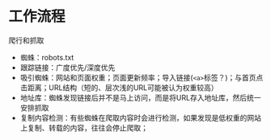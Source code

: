 # 工作流程
爬行和抓取
- 蜘蛛：robots.txt
- 跟踪链接：广度优先/深度优先
- 吸引蜘蛛：网站和页面权重；页面更新频率；导入链接(```<a>```标签？)；与首页点击距离；URL结构（短的、层次浅的URL可能被认为权重较高）
- 地址库：蜘蛛发现链接后并不是马上访问，而是将URL存入地址库，然后统一安排抓取
- 复制内容检测：有些蜘蛛在爬取内容时会进行检测，如果发现是低权重的网站上复制、转载的内容，往往会停止爬取；